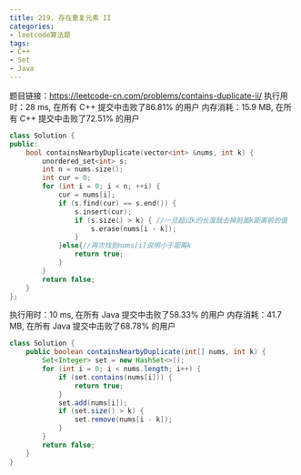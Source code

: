 ```yaml
---
title: 219. 存在重复元素 II
categories:
- leetcode算法题
tags:
- C++
- Set
- Java
---
```

题目链接：https://leetcode-cn.com/problems/contains-duplicate-ii/
执行用时：28 ms, 在所有 C++ 提交中击败了86.81% 的用户
内存消耗：15.9 MB, 在所有 C++ 提交中击败了72.51% 的用户
``` C++
class Solution {
public:
    bool containsNearbyDuplicate(vector<int> &nums, int k) {
        unordered_set<int> s;
        int n = nums.size();
        int cur = 0;
        for (int i = 0; i < n; ++i) {
            cur = nums[i];
            if (s.find(cur) == s.end()) {
                s.insert(cur);
                if (s.size() > k) { //一旦超过k的长度就去掉前面k距离前的值
                    s.erase(nums[i - k]);
                }
            }else{//再次找到nums[i]说明小于距离k
                return true;
            }
        }
        return false;
    }
};

```

执行用时：10 ms, 在所有 Java 提交中击败了58.33% 的用户
内存消耗：41.7 MB, 在所有 Java 提交中击败了68.78% 的用户
``` Java
class Solution {
    public boolean containsNearbyDuplicate(int[] nums, int k) {
        Set<Integer> set = new HashSet<>();
        for (int i = 0; i < nums.length; i++) {
            if (set.contains(nums[i])) {
                return true;
            }
            set.add(nums[i]);
            if (set.size() > k) {
                set.remove(nums[i - k]);
            }
        }
        return false;
    }
}
```